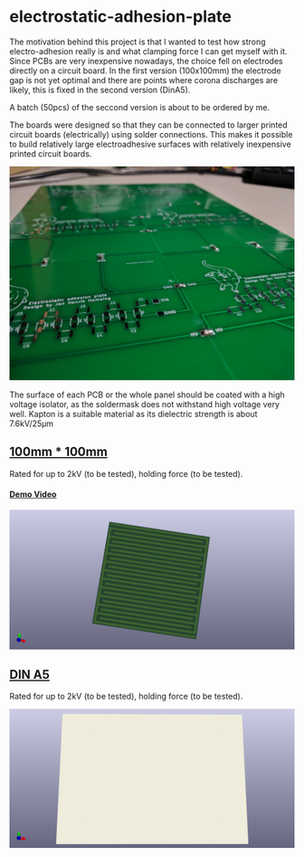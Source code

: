 # electrostatic-adhesion-plate

The motivation behind this project is that I wanted to test how strong electro-adhesion really is and what clamping force I can get myself with it. Since PCBs are very inexpensive nowadays, the choice fell on electrodes directly on a circuit board. In the first version (100x100mm) the electrode gap is not yet optimal and there are points where corona discharges are likely, this is fixed in the second version (DinA5). 

A batch (50pcs) of the seccond version is about to be ordered by me.

The boards were designed so that they can be connected to larger printed circuit boards (electrically) using solder connections. This makes it possible to build relatively large electroadhesive surfaces with relatively inexpensive printed circuit boards.

![Frontview](/Images/f03ba77f-4d8d-44b8-966d-36029fc7bf42.jpeg)

The surface of each PCB or the whole panel should be coated with a high voltage isolator, as the soldermask does not withstand high voltage very well. Kapton is a suitable material as its dielectric strength is about 7.6kV/25µm 

## [100mm * 100mm](100100mm/)

Rated for up to 2kV (to be tested), holding force (to be tested).

#### [Demo Video](https://twitter.com/JanHenrikH/status/1094664006059593729)

![Frontview](/100100mm/Front.png)

## [DIN A5](DINA5)

Rated for up to 2kV (to be tested), holding force (to be tested).

![Frontview](/DINA5/Front.png)
